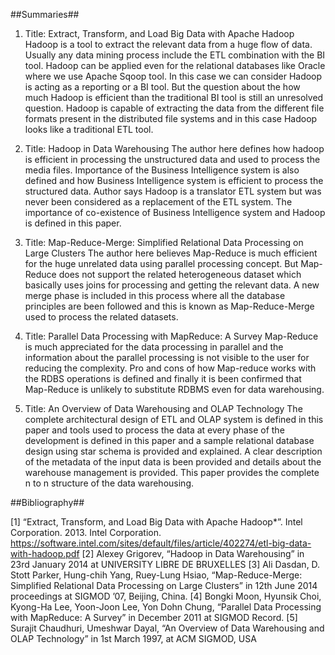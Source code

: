##Summaries##


1. Title: Extract, Transform, and Load Big Data with Apache Hadoop
Hadoop is a tool to extract the relevant data from a huge flow of data. Usually any data mining process include the ETL combination with the BI tool. Hadoop can be applied even for the relational databases like Oracle where we use Apache Sqoop tool. In this case we can consider Hadoop is acting as a reporting or a BI tool. But the question about the how much Hadoop is efficient than the traditional BI tool is still an unresolved question.  Hadoop is capable of extracting the data from the different file formats present in the distributed file systems and in this case Hadoop looks like a traditional ETL tool.

2.  Title: Hadoop in Data Warehousing
The author here defines how hadoop is efficient in processing the unstructured data and used to process the media files. Importance of the Business Intelligence system is also defined and how Business Intelligence system is efficient to process the structured data. Author says Hadoop is a translator ETL system but was never been considered as a replacement of the ETL system. The importance of co-existence of Business Intelligence system and Hadoop is defined in this paper.

3. Title: Map-Reduce-Merge: Simplified Relational Data Processing on Large Clusters
The author here believes Map-Reduce is much efficient for the huge unrelated data using parallel processing concept. But Map-Reduce does not support the related heterogeneous dataset which basically uses joins for processing and getting the relevant data. A new merge phase is included in this process where all the database principles are been followed and this is known as Map-Reduce-Merge used to process the related datasets.
4. Title: Parallel Data Processing with MapReduce: A Survey
Map-Reduce is much appreciated for the data processing in parallel and the information about the parallel processing is not visible to the user for reducing the complexity. Pro and cons of how Map-reduce works with the RDBS operations is defined and finally it is been confirmed that Map-Reduce is unlikely to substitute RDBMS even for data warehousing.

5. Title: An Overview of Data Warehousing and OLAP Technology
 The complete architectural design of ETL and OLAP system is defined in this paper and tools used to process the data at every phase of the development is defined in this paper and a sample relational database design using star schema is provided and explained. A clear description of the metadata of the input data is been provided and details about the warehouse management is provided. This paper provides the complete n to n structure of the data warehousing.




##Bibliography##

[1] “Extract, Transform, and Load Big Data with Apache Hadoop*”. Intel Corporation. 2013. Intel Corporation. https://software.intel.com/sites/default/files/article/402274/etl-big-data-with-hadoop.pdf
[2] Alexey Grigorev, “Hadoop in Data Warehousing” in 23rd January 2014 at UNIVERSITY LIBRE DE BRUXELLES
[3] Ali Dasdan, D. Stott Parker, Hung-chih Yang, Ruey-Lung Hsiao, “Map-Reduce-Merge: Simplified Relational Data Processing on Large Clusters” in 12th June 2014 proceedings at SIGMOD ’07, Beijing, China.
[4] Bongki Moon, Hyunsik Choi, Kyong-Ha Lee, Yoon-Joon Lee, Yon Dohn Chung, “Parallel Data Processing with MapReduce: A Survey” in December 2011 at SIGMOD Record.
[5] Surajit Chaudhuri, Umeshwar Dayal, “An Overview of Data Warehousing and OLAP Technology” in 1st March 1997, at ACM SIGMOD, USA
